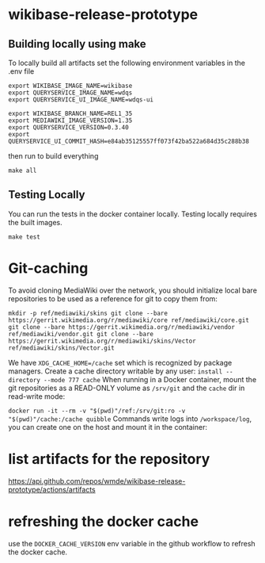 # wikibase-release-prototype

## Building locally using make
To locally build all artifacts set the following environment variables in the .env file

```
export WIKIBASE_IMAGE_NAME=wikibase
export QUERYSERVICE_IMAGE_NAME=wdqs
export QUERYSERVICE_UI_IMAGE_NAME=wdqs-ui

export WIKIBASE_BRANCH_NAME=REL1_35
export MEDIAWIKI_IMAGE_VERSION=1.35
export QUERYSERVICE_VERSION=0.3.40
export QUERYSERVICE_UI_COMMIT_HASH=e84ab35125557ff073f42ba522a684d35c288b38
```

then run to build everything

```
make all
```

## Testing Locally

You can run the tests in the docker container locally. Testing locally requires the built images.

```
make test
```

# Git-caching

To avoid cloning MediaWiki over the network, you should initialize local bare
repositories to be used as a reference for git to copy them from:

`
mkdir -p ref/mediawiki/skins
git clone --bare https://gerrit.wikimedia.org/r/mediawiki/core ref/mediawiki/core.git
git clone --bare https://gerrit.wikimedia.org/r/mediawiki/vendor ref/mediawiki/vendor.git
git clone --bare https://gerrit.wikimedia.org/r/mediawiki/skins/Vector ref/mediawiki/skins/Vector.git
`

We have `XDG_CACHE_HOME=/cache` set which is recognized by package managers.
Create a cache directory writable by any user:
`
install --directory --mode 777 cache
`
When running in a Docker container, mount the git repositories as a READ-ONLY
volume as `/srv/git` and the `cache` dir in read-write mode:

`
docker run -it --rm -v "$(pwd)"/ref:/srv/git:ro -v "$(pwd)"/cache:/cache quibble
`
Commands write logs into `/workspace/log`, you can create one on the host and
mount it in the container:

# list artifacts for the repository

https://api.github.com/repos/wmde/wikibase-release-prototype/actions/artifacts

# refreshing the docker cache

use the `DOCKER_CACHE_VERSION` env variable in the github workflow to refresh the docker cache.
